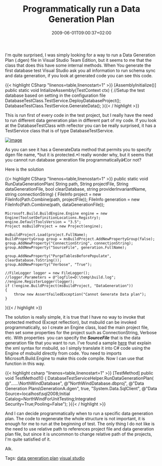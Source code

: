 ﻿---
title: "Programmatically run a Data Generation Plan"
description: ""
date: 2009-06-01T09:00:37+02:00
draft: false
tags: [Testing]
categories: [Testing]
---
I'm quite surprised, I was simply looking for a way to run a Data Generation Plan (.dgen) file in Visual Studio Team Edition, but it seems to me that the class that does this have some internal methods. When You generate the first database test Visual Studio ask you all information to run schema sync and data generation, if you look at generated code you can see this code.

{{< highlight CSharp "linenos=table,linenostart=1" >}}
[AssemblyInitialize()]
public static void IntializeAssembly(TestContext ctx)
{
    //Setup the test database based on setting in the configuration file
    DatabaseTestClass.TestService.DeployDatabaseProject();
    DatabaseTestClass.TestService.GenerateData();
}{{< / highlight >}}

<!-- Code inserted with Steve Dunn's Windows Live Writer Code Formatter Plugin.  http://dunnhq.com -->

This is run first of every code in the test project, but I really have the need to run different data generation plan in different part of my code. If you look at the DatabaseTestClass with reflector you can be really surprised, it has a TestService class that is of type DatabaseTestService.

[![image](https://www.codewrecks.com/blog/wp-content/uploads/2009/06/image-thumb.png "image")](https://www.codewrecks.com/blog/wp-content/uploads/2009/06/image.png)

As you can see it has a GenerateData method that permits you to specify dgen file name, *but it is protected.*I really wonder why, but it seems that you cannot run database generation file programmaticallyâ€¦or not?

Here is the solution

{{< highlight CSharp "linenos=table,linenostart=1" >}}
public static void RunDataGenerationPlan(
    String path,
    String projectFile,
    String dataGenerationFile, 
    bool clearDatabase, string providerInvariantName, string connectionString)
{
    FileInfo project = new FileInfo(Path.Combine(path, projectFile));
    FileInfo generation = new FileInfo(Path.Combine(path, dataGenerationFile));

    Microsoft.Build.BuildEngine.Engine engine = new Engine(ToolsetDefinitionLocations.Registry);
    engine.DefaultToolsVersion = "3.5";
    Project msBuildProject = new Project(engine);

    msBuildProject.Load(project.FullName);
    BuildPropertyGroup group = msBuildProject.AddNewPropertyGroup(false);
    group.AddNewProperty("ConnectionString", connectionString);
    group.AddNewProperty("SourceFile", generation.FullName);

    group.AddNewProperty("PurgeTablesBeforePopulate", clearDatabase.ToString());
    group.AddNewProperty("Verbose", "True");

    //FileLogger logger = new FileLogger();
    //logger.Parameters = @"logfile=D:\temp\build.log";
    //engine.RegisterLogger(logger);
    if (!engine.BuildProject(msBuildProject, "DataGeneration"))
    {
        throw new AssertFailedException("Cannot Generate Data plan");
    }

}{{< / highlight >}}

<!-- Code inserted with Steve Dunn's Windows Live Writer Code Formatter Plugin.  http://dunnhq.com -->

The solution is really simple, it is true that I have no way to invoke that protected method (Except reflection), but msbuild can be invoked programmatically, so I create an Engine class, load the main project file, then set some properties for the project such as ConnectionString, Verbose etc. With properties  you can specify the ***SourceFile*** that is the data generation file that you want to run. I've found a sample [here](http://social.msdn.microsoft.com/Forums/en-US/vstsdb/thread/5e750da2-24a0-4e4e-8eae-761f56c27b2c) that explain the xml syntax for msbuild, so I simply translate it into C# code using the Engine of msbuild directly from code. You need to imports Microsoft.Build.Engine to make this code compile. Now I can use that function in this way.

{{< highlight csharp "linenos=table,linenostart=1" >}}
[TestMethod]
public void TestMethod1()
{
    DatabaseTestServiceHelper.RunDataGenerationPlan(
        @"..\..\..\NorthWindDatabase\",
        @"NorthWindDatabase.dbproj",
        @"Data Generation Plans\GenerationA.dgen",
        true,
        "System.Data.SqlClient",
        @"Data Source=localhost\sql2008;Initial Catalog=NorthWindForUnitTesting;Integrated Security=True;Pooling=False");
}{{< / highlight >}}

<!-- Code inserted with Steve Dunn's Windows Live Writer Code Formatter Plugin.  http://dunnhq.com -->

And I can decide programmatically when to run a specific data generation plan. The code to regenerate the whole structure is not important, it is enough for me to run at the beginning of test. The only thing I do not like is the need to use relative path to references project file and data generation plan file, but since it is uncommon to change relative path of the projects, I'm quite satisfied of it.

Alk.

Tags: [data generation plan](http://technorati.com/tag/data%20generation%20plan) [visual studio](http://technorati.com/tag/visual%20studio)
